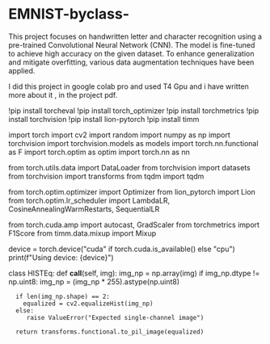 # EMNIST-byclass-
This project focuses on handwritten letter and character recognition using a pre-trained Convolutional Neural Network (CNN). The model is fine-tuned to achieve high accuracy on the given dataset. To enhance generalization and mitigate overfitting, various data augmentation techniques have been applied. 

I did this project in google colab pro and used T4 Gpu and i have written more about it , in the project pdf.

!pip install torcheval
!pip install torch_optimizer
!pip install torchmetrics
!pip install torchvision
!pip install lion-pytorch
!pip install timm

import torch
import cv2
import random
import numpy as np
import torchvision
import torchvision.models as models
import torch.nn.functional as F
import torch.optim as optim
import torch.nn as nn



from torch.utils.data import DataLoader
from torchvision import datasets
from torchvision import transforms
from tqdm import tqdm

from torch.optim.optimizer import Optimizer
from lion_pytorch import Lion
from torch.optim.lr_scheduler import LambdaLR, CosineAnnealingWarmRestarts, SequentialLR

from torch.cuda.amp import autocast, GradScaler
from torchmetrics import F1Score
from timm.data.mixup import Mixup

device = torch.device("cuda" if torch.cuda.is_available() else "cpu")
print(f"Using device: {device}")

class HISTEq:
    def __call__(self, img):
      img_np = np.array(img)
      if img_np.dtype != np.uint8:
         img_np = (img_np * 255).astype(np.uint8)


      if len(img_np.shape) == 2:
        equalized = cv2.equalizeHist(img_np)
      else:
         raise ValueError("Expected single-channel image")

      return transforms.functional.to_pil_image(equalized)


